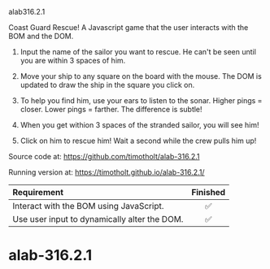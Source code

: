 alab316.2.1

Coast Guard Rescue!
A Javascript game that the user interacts with the BOM and the DOM.

1. Input the name of the sailor you want to rescue.  He can't be seen
until you are within 3 spaces of him.

2. Move your ship to any square on the board with the mouse.  The DOM is
updated to draw the ship in the square you click on.

3. To help you find him, use your ears to listen to the sonar.  Higher pings = closer. Lower pings = farther.  The difference is subtle!

4. When you get withion 3 spaces of the stranded sailor, you will see him!

5. Click on him to rescue him! Wait a second while the crew pulls him up!

Source code at: https://github.com/timotholt/alab-316.2.1

Running version at: https://timotholt.github.io/alab-316.2.1/

| Requirement | Finished |
| :--- | :---: |
|Interact with the BOM using JavaScript.|✅|
|Use user input to dynamically alter the DOM. |✅|
# alab-316.2.1
